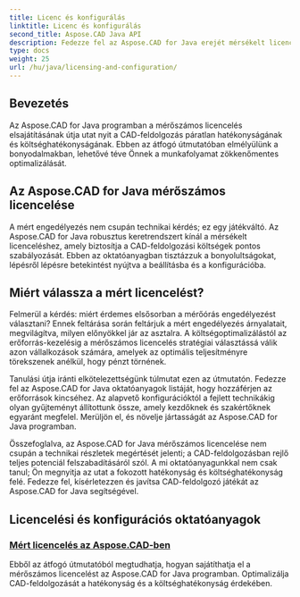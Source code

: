 ```yaml
---
title: Licenc és konfigurálás
linktitle: Licenc és konfigurálás
second_title: Aspose.CAD Java API
description: Fedezze fel az Aspose.CAD for Java erejét mérsékelt licencelési oktatóanyagunkkal. Optimalizálja a CAD-feldolgozást hatékonyan és költséghatékonyan a fokozott termelékenység érdekében.
type: docs
weight: 25
url: /hu/java/licensing-and-configuration/
---
```

## Bevezetés

Az Aspose.CAD for Java programban a mérőszámos licencelés elsajátításának útja utat nyit a CAD-feldolgozás páratlan hatékonyságának és költséghatékonyságának. Ebben az átfogó útmutatóban elmélyülünk a bonyodalmakban, lehetővé téve Önnek a munkafolyamat zökkenőmentes optimalizálását.

## Az Aspose.CAD for Java mérőszámos licencelése

A mért engedélyezés nem csupán technikai kérdés; ez egy játékváltó. Az Aspose.CAD for Java robusztus keretrendszert kínál a mérsékelt licenceléshez, amely biztosítja a CAD-feldolgozási költségek pontos szabályozását. Ebben az oktatóanyagban tisztázzuk a bonyolultságokat, lépésről lépésre betekintést nyújtva a beállításba és a konfigurációba.

## Miért válassza a mért licencelést?

Felmerül a kérdés: miért érdemes elsősorban a mérőórás engedélyezést választani? Ennek feltárása során feltárjuk a mért engedélyezés árnyalatait, megvilágítva, milyen előnyökkel jár az asztalra. A költségoptimalizálástól az erőforrás-kezelésig a mérőszámos licencelés stratégiai választássá válik azon vállalkozások számára, amelyek az optimális teljesítményre törekszenek anélkül, hogy pénzt törnének.

Tanulási útja iránti elkötelezettségünk túlmutat ezen az útmutatón. Fedezze fel az Aspose.CAD for Java oktatóanyagok listáját, hogy hozzáférjen az erőforrások kincséhez. Az alapvető konfigurációktól a fejlett technikákig olyan gyűjteményt állítottunk össze, amely kezdőknek és szakértőknek egyaránt megfelel. Merüljön el, és növelje jártasságát az Aspose.CAD for Java programban.

Összefoglalva, az Aspose.CAD for Java mérőszámos licencelése nem csupán a technikai részletek megértését jelenti; a CAD-feldolgozásban rejlő teljes potenciál felszabadításáról szól. A mi oktatóanyagunkkal nem csak tanul; Ön megnyitja az utat a fokozott hatékonyság és költséghatékonyság felé. Fedezze fel, kísérletezzen és javítsa CAD-feldolgozó játékát az Aspose.CAD for Java segítségével.
## Licencelési és konfigurációs oktatóanyagok
### [Mért licencelés az Aspose.CAD-ben](./metered-licensing-in-aspose-cad/)
Ebből az átfogó útmutatóból megtudhatja, hogyan sajátíthatja el a mérőszámos licencelést az Aspose.CAD for Java programban. Optimalizálja CAD-feldolgozását a hatékonyság és a költséghatékonyság érdekében.